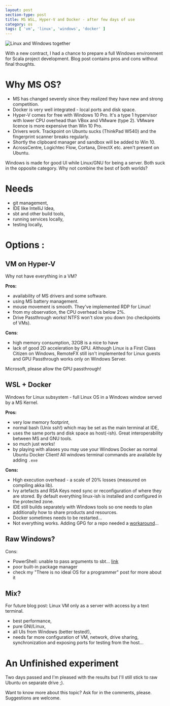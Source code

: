 ```yaml
---
layout: post
section-type: post
title: MS WSL, Hyper-V and Docker - after few days of use
category: os
tags: [ 'vm', 'linux', 'windows', 'docker' ]
---
```



![Linux and Windows together](https://fossbytes.com/wp-content/uploads/2016/11/windows-linux.jpg)

With a new contract, I had a chance to prepare a full Windows environment for Scala project development. Blog post contains pros and cons without final thoughts.

# Why MS OS?
- MS has changed severely since they realized they have new and strong competition.
- Docker is very well integrated - local ports and disk space.
- Hyper-V comes for free with Windows 10 Pro. It's a type 1 hypervisor with lower CPU overhead than VBox and VMware (type 2). VMware licence is more expensive than Win 10 Pro.
- Drivers work. Trackpoint on Ubuntu sucks (ThinkPad W540) and the fingerprint scanner breaks regularly.
- Shortly the clipboard manager and sandbox will be added to Win 10.
- AcrossCentre, Logichtec Flow, Cortana, DirectX etc. aren't present on Ubuntu.

Windows is made for good UI while Linux/GNU for being a server. Both suck in the opposite category. Why not combine the best of both worlds?

# Needs
- git management,
- IDE like IntelliJ Idea,
- sbt and other build tools,
- running services locally,
- testing locally,

# Options :
## VM on Hyper-V
Why not have everything in a VM? 

**Pros:**
- availability of MS drivers and some software.
- using MS battery management.
- mouse movement is smooth. They've implemented RDP for Linux!
- from my observation, the CPU overhead is below 2%.
- Drive Passthrough works! NTFS won't slow you down (no checkpoints of VMs).

**Cons**:
- high memory consumption, 32GB is a nice to have
- lack of good 2D acceleration by GPU. Although Linux is a First Class Citizen on Windows, RemoteFX still isn't implemented for Linux guests and GPU Passthrough works only on Windows Server. 

Microsoft, please allow the GPU passthrough!

## WSL + Docker
Windows for Linux subsystem - full Linux OS in a Windows window served by a MS Kernel. 

**Pros:**
- very low memory footprint,
- normal bash (Unix ssh!) which may be set as the main terminal at IDE,
- uses the same ports and disk space as host(-ish). Great interoperability between MS and GNU tools.
- so much just works!
- by playing with aliases you may use your Windows Docker as normal Ubuntu Docker Client! All windows terminal commands are available by adding `.exe`

**Cons:**
- High execution overhead - a scale of 20% losses (measured on compiling akka lib).
- Ivy artefacts and RSA Keys need sync or reconfiguration of where they are stored. By default everything linux-ish is installed and configured in the protected zone.
- IDE still builds separately with Windows tools so one needs to plan additionally how to share products and resources.
- Docker sometimes needs to be restarted...
- Not everything works. Adding GPG for a repo needed a [workaround](https://github.com/Microsoft/WSL/issues/3286#issuecomment-402594992)...

## Raw Windows?
Cons:
- PowerShell: unable to pass arguments to sbt... [link](https://stackoverflow.com/questions/54400669/sbt-and-command-line-parameters-in-powershell-problem)
- poor built-in package manager
- check my "There is no ideal OS for a programmer" post for more about it

## Mix?
For future blog post: Linux VM only as a server with access by a text terminal.
- best performance,
- pure GNI/Linux,
- all UIs from Windows (better tested!),
- needs far more configuration of VM, network, drive sharing, synchronization and exposing ports for testing from the host...

# An Unfinished experiment
Two days passed and I'm pleased with the results but I'll still stick to raw Ubuntu on separate drive ;).

Want to know more about this topic? Ask for in the comments, please. Suggestions are welcome.

